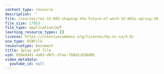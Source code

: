 ```yaml
---
content_type: resource
description: ''
file: /courses/res-15-003-shaping-the-future-of-work-15-662x-spring-2016/050e8d41da03d8fc5faef60d1c836d0b_CBToKajn2u4.pdf
file_size: 17853
file_type: application/pdf
learning_resource_types: []
license: https://creativecommons.org/licenses/by-nc-sa/4.0/
ocw_type: OCWFile
resourcetype: Document
title: 3play pdf file
uid: 050e8d41-da03-d8fc-5fae-f60d1c836d0b
video_metadata:
  youtube_id: null
---
```

